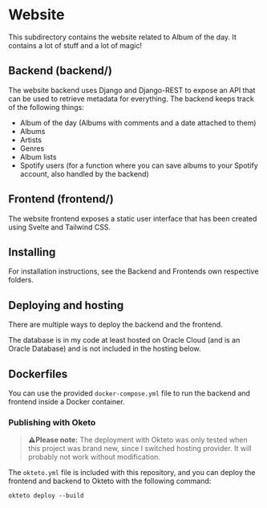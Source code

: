 # Website

This subdirectory contains the website related to Album of the day. It contains a lot of stuff and a lot of magic!

## Backend (backend/)

The website backend uses Django and Django-REST to expose an API that can be used to retrieve metadata for everything.
The backend keeps track of the following things:

- Album of the day (Albums with comments and a date attached to them)
- Albums
- Artists
- Genres
- Album lists
- Spotify users (for a function where you can save albums to your Spotify account, also handled
  by the backend)

## Frontend (frontend/)

The website frontend exposes a static user interface that has been created using Svelte and Tailwind CSS.

## Installing

For installation instructions, see the Backend and Frontends own respective folders.

## Deploying and hosting

There are multiple ways to deploy the backend and the frontend.

The database is in my code at least hosted on Oracle Cloud (and is an Oracle Database)
and is not included in the hosting below.

## Dockerfiles

You can use the provided `docker-compose.yml` file to run the backend and frontend inside a Docker container.

### Publishing with Oketo

> **⚠️Please note:** The deployment with Okteto was only tested when this project
> was brand new, since I switched hosting provider. It will probably not work without modification.

The `okteto.yml` file is included with this repository, and you can deploy the frontend and backend to Okteto
with the following command:

`okteto deploy --build`
